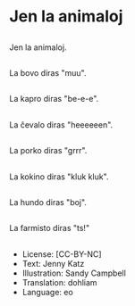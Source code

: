 # Jen la animaloj

##
Jen la animaloj.

##
La bovo diras "muu".

##
La kapro diras "be-e-e".

##
La ĉevalo diras "heeeeeen".

##
La porko diras "grrr".

##
La kokino diras "kluk kluk".

##
La hundo diras "boj".

##
La farmisto diras "ts!"

##
* License: [CC-BY-NC]
* Text: Jenny Katz
* Illustration: Sandy Campbell
* Translation: dohliam
* Language: eo
